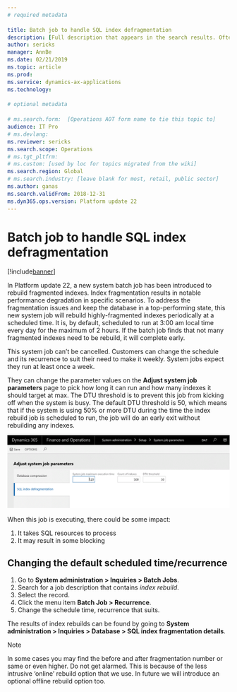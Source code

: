 ```yaml
---
# required metadata

title: Batch job to handle SQL index defragmentation
description: [Full description that appears in the search results. Often the first paragraph of your topic.]
author: sericks
manager: AnnBe
ms.date: 02/21/2019
ms.topic: article
ms.prod: 
ms.service: dynamics-ax-applications
ms.technology: 

# optional metadata

# ms.search.form:  [Operations AOT form name to tie this topic to]
audience: IT Pro
# ms.devlang: 
ms.reviewer: sericks
ms.search.scope: Operations
# ms.tgt_pltfrm: 
# ms.custom: [used by loc for topics migrated from the wiki]
ms.search.region: Global 
# ms.search.industry: [leave blank for most, retail, public sector]
ms.author: ganas
ms.search.validFrom: 2018-12-31 
ms.dyn365.ops.version: Platform update 22 
---
```


# Batch job to handle SQL index defragmentation

[!include[banner](../includes/banner.md)]


In Platform update 22, a new system batch job has been introduced to rebuild fragmented indexes. Index fragmentation results in notable performance degradation in specific scenarios. To address the fragmentation issues and keep the database in a top-performing state, this new system job will rebuild highly-fragmented indexes periodically at a scheduled time. It is, by default, scheduled to run at 3:00 am local time every day for the maximum of 2 hours. If the batch job finds that not many fragmented indexes need to be rebuild, it will complete early.  

This system job can’t be cancelled. Customers can change the schedule and its recurrence to suit their need to make it weekly.  System jobs expect they run at least once a week. 

They can change the parameter values on the **Adjust system job parameters** page to pick how long it can run and how many indexes it should target at max. The DTU threshold is to prevent this job from kicking off when the system is busy. The default DTU threshold is 50,  which means that if the system is using 50% or more DTU during the time the index rebuild job is scheduled to run, the job will do an early exit without rebuilding any indexes.
 
![Screenshot of Adjust system job parameters page](media/SystemJobParameters.GIF "Screenshot of Adjust system job parameters page")
 
When this job is executing, there could be some impact:
1.	It takes SQL resources to process
2.	It may result in some blocking

## Changing the default scheduled time/recurrence
1. Go to **System administration > Inquiries > Batch Jobs**.
2. Search for a job description that contains *index rebuild*.   
3. Select the record.  
4. Click the menu item **Batch Job > Recurrence**.  
5. Change the schedule time, recurrence that suits.

The results of index rebuilds can be found by going to **System administration > Inquiries > Database > SQL index fragmentation details**. 

> [!Note]
> In some cases you may find the before and after fragmentation number or same or even higher. Do not get alarmed. This is because of the less intrusive ‘online’ rebuild option that we use. In future we will introduce an optional offline rebuild option too.





